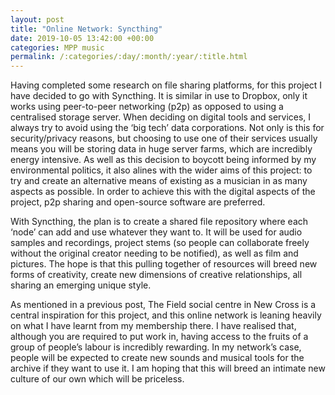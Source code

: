 ```yaml
---
layout: post
title: "Online Network: Syncthing"
date: 2019-10-05 13:42:00 +00:00
categories: MPP music 
permalink: /:categories/:day/:month/:year/:title.html
---
```


Having completed some research on file sharing platforms, for this project I have decided to go with Syncthing. It is similar in use to Dropbox, only it works using peer-to-peer networking (p2p) as opposed to using a centralised storage server. When deciding on digital tools and services, I always try to avoid using the ‘big tech’ data corporations. Not only is this for security/privacy reasons, but choosing to use one of their services usually means you will be storing data in huge server farms, which are incredibly energy intensive. As well as this decision to boycott being informed by my environmental politics, it also alines with the wider aims of this project: to try and create an alternative means of existing as a musician in as many aspects as possible. In order to achieve this with the digital aspects of the project, p2p sharing and open-source software are preferred.

With Syncthing, the plan is to create a shared file repository where each ‘node’ can add and use whatever they want to. It will be used for audio samples and recordings, project stems (so people can collaborate freely without the original creator needing to be notified), as well as film and pictures. The hope is that this pulling together of resources will breed new forms of creativity, create new dimensions  of creative relationships, all sharing an emerging unique style. 

As mentioned in a previous post, The Field social centre in New Cross is a central inspiration for this project, and this online network is leaning heavily on what I have learnt from my membership there. I have realised that, although you are required to put work in, having access to the fruits of a group of people’s labour is incredibly rewarding. In my network’s case, people will be expected to create new sounds and musical tools for the archive if they want to use it. I am hoping that this will breed an intimate new culture of our own which will be priceless.
